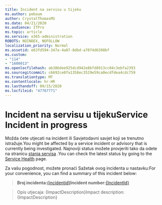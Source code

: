 ```yaml
---
title: Incident na servisu u tijeku
ms.author: pebaum
author: CrystalThomasMS
ms.date: 04/21/2020
ms.audience: ITPro
ms.topic: article
ms.service: o365-administration
ROBOTS: NOINDEX, NOFOLLOW
localization_priority: Normal
ms.assetid: e63fd594-347a-4a07-8dbd-a7074d6398bf
ms.custom:
- "114"
- "1600013"
ms.openlocfilehash: ab386dee925dcd942e8bfd8913cc04c3ebfa2393
ms.sourcegitcommit: c6692ce0fa1358ec3529e59ca0ecdfdea4cdc759
ms.translationtype: MT
ms.contentlocale: hr-HR
ms.lasthandoff: 09/15/2020
ms.locfileid: "47767771"
---
```

# <a name="service-incident-in-progress"></a><span data-ttu-id="ffc04-102">Incident na servisu u tijeku</span><span class="sxs-lookup"><span data-stu-id="ffc04-102">Service Incident in progress</span></span>

<span data-ttu-id="ffc04-103">Možda ćete utjecati na incident ili Savjetodavni savjet koji se trenutno istražuje.</span><span class="sxs-lookup"><span data-stu-id="ffc04-103">You might be affected by a service incident or advisory that is currently being investigated.</span></span> <span data-ttu-id="ffc04-104">Najnoviji status možete provjeriti tako da odete na stranicu [stanja servisa](https://admin.microsoft.com/adminportal/home#/servicehealth) .</span><span class="sxs-lookup"><span data-stu-id="ffc04-104">You can check the latest status by going to the [Service Health](https://admin.microsoft.com/adminportal/home#/servicehealth) page.</span></span>
  
<span data-ttu-id="ffc04-105">Za vašu pogodnost, možete pronaći Sažetak ovog incidenta u nastavku:</span><span class="sxs-lookup"><span data-stu-id="ffc04-105">For your convenience, you can find a summary of this incident below:</span></span>
  
> <span data-ttu-id="ffc04-106">**Broj incidenta:**[{incidentid}](https://admin.microsoft.com/adminportal/home#/servicehealth)</span><span class="sxs-lookup"><span data-stu-id="ffc04-106">**Incident number:**[{IncidentId}](https://admin.microsoft.com/adminportal/home#/servicehealth)</span></span>
    
> <span data-ttu-id="ffc04-107">Opis utjecaja: {ImpactDescription}</span><span class="sxs-lookup"><span data-stu-id="ffc04-107">Impact description: {ImpactDescription}</span></span>
